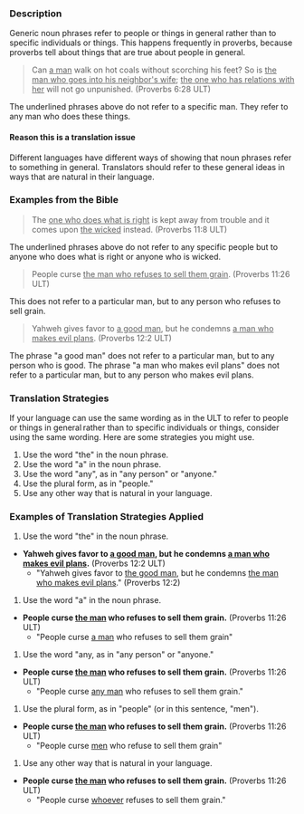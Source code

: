 

### Description

Generic noun phrases refer to people or things in general rather than to specific individuals or things. This happens frequently in proverbs, because proverbs tell about things that are true about people in general.

>Can <u>a man</u> walk on hot coals without scorching his feet?
>So is <u>the man who goes into his neighbor's wife</u>;
><u>the one who has relations with her</u> will not go unpunished. (Proverbs 6:28 ULT)

The underlined phrases above do not refer to a specific man. They refer to any man who does these things.

#### Reason this is a translation issue

Different languages have different ways of showing that noun phrases refer to something in general. Translators should refer to these general ideas in ways that are natural in their language.

### Examples from the Bible

>The <u>one who does what is right</u> is kept away from trouble and it comes upon <u>the wicked</u> instead. (Proverbs 11:8 ULT)

The underlined phrases above do not refer to any specific people but to anyone who does what is right or anyone who is wicked.

>People curse <u>the man who refuses to sell them grain</u>. (Proverbs 11:26 ULT)

This does not refer to a particular man, but to any person who refuses to sell grain.
>Yahweh gives favor to <u>a good man</u>, but he condemns <u>a man who makes evil plans</u>. (Proverbs 12:2 ULT)

The phrase "a good man" does not refer to a particular man, but to any person who is good. The phrase "a man who makes evil plans" does not refer to a particular man, but to any person who makes evil plans.

### Translation Strategies

If your language can use the same wording as in the ULT to refer to people or things in general rather than to specific individuals or things, consider using the same wording. Here are some strategies you might use.

1. Use the word "the" in the noun phrase.
1. Use the word "a" in the noun phrase.
1. Use the word "any", as in "any person" or "anyone."
1. Use the plural form, as in "people."
1. Use any other way that is natural in your language.

### Examples of Translation Strategies Applied

1. Use the word "the" in the noun phrase.

  * **Yahweh gives favor to <u>a good man</u>, but he condemns <u>a man who makes evil plans</u>.** (Proverbs 12:2 ULT)
      * "Yahweh gives favor to <u>the good man</u>, but he condemns <u>the man who makes evil plans</u>." (Proverbs 12:2)

1. Use the word "a" in the noun phrase.

  * **People curse <u>the man</u> who refuses to sell them grain.** (Proverbs 11:26 ULT)
      * "People curse <u>a man</u> who refuses to sell them grain"

1. Use the word "any, as in "any person" or "anyone."

  * **People curse <u>the man</u> who refuses to sell them grain.** (Proverbs 11:26 ULT)
      * "People curse <u>any man</u> who refuses to sell them grain."

1. Use the plural form, as in "people" (or in this sentence, "men").

  * **People curse <u>the man</u> who refuses to sell them grain.** (Proverbs 11:26 ULT)
      * "People curse <u>men</u> who refuse to sell them grain"

1. Use any other way that is natural in your language.

  * **People curse <u>the man</u> who refuses to sell them grain.** (Proverbs 11:26 ULT)
      * "People curse <u>whoever</u> refuses to sell them grain."


